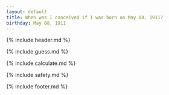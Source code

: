 ```yaml
---
layout: default
title: When was I conceived if I was born on May 08, 1911?
birthday: May 08, 1911
---
```


{% include header.md %}

{% include guess.md %}

{% include calculate.md %}

{% include safety.md %}

{% include footer.md %}



